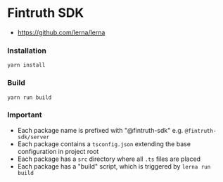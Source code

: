 # Fintruth SDK 

* https://github.com/lerna/lerna

### Installation
```
yarn install
```

### Build
```
yarn run build
```

### Important

- Each package name is prefixed with "@fintruth-sdk" e.g. `@fintruth-sdk/server`
- Each package contains a `tsconfig.json` extending the base configuration in project root
- Each package has a `src` directory where all `.ts` files are placed
- Each package has a "build" script, which is triggered by `lerna run build`
